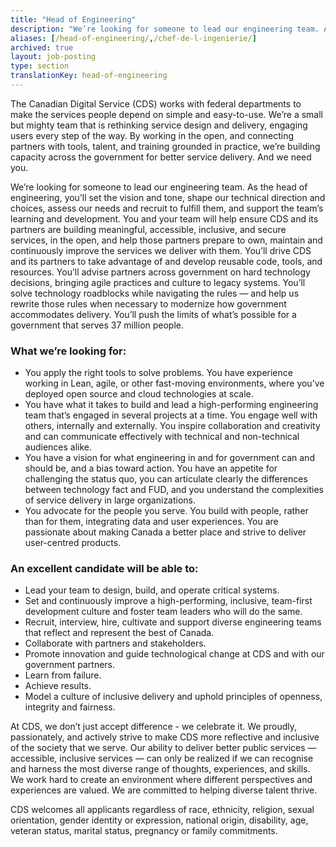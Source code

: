 ```yaml
---
title: "Head of Engineering"
description: "We’re looking for someone to lead our engineering team. As the head of engineering, you’ll set the vision and tone, shape our technical direction and choices, assess our needs and recruit to fulfill them, and support the team’s learning and development."
aliases: [/head-of-engineering/,/chef-de-l-ingenierie/]
archived: true
layout: job-posting
type: section
translationKey: head-of-engineering
---
```

The Canadian Digital Service (CDS) works with federal departments to make the services people depend on simple and easy-to-use. We’re a small but mighty team that is rethinking service design and delivery, engaging users every step of the way. By working in the open, and connecting partners with tools, talent, and training grounded in practice, we’re building capacity across the government for better service delivery. And we need you.

We’re looking for someone to lead our engineering team. As the head of engineering, you’ll set the vision and tone, shape our technical direction and choices, assess our needs and recruit to fulfill them, and support the team’s learning and development. You and your team will help ensure CDS and its partners are building meaningful, accessible, inclusive, and secure services, in the open, and help those partners prepare to own, maintain and continuously improve the services we deliver with them. You’ll drive CDS and its partners to take advantage of and develop reusable code, tools, and resources. You’ll advise partners across government on hard technology decisions, bringing agile practices and culture to legacy systems. You’ll solve technology roadblocks while navigating the rules — and help us rewrite those rules when necessary to modernize how government accommodates delivery. You’ll push the limits of what’s possible for a government that serves 37 million people.

### What we’re looking for:

* You apply the right tools to solve problems. You have experience working in Lean, agile, or other fast-moving environments, where you’ve deployed open source and cloud technologies at scale.
* You have what it takes to build and lead a high-performing engineering team that’s engaged in several projects at a time. You engage well with others, internally and externally. You inspire collaboration and creativity and can communicate effectively with technical and non-technical audiences alike.
* You have a vision for what engineering in and for government can and should be, and a bias toward action. You have an appetite for challenging the status quo, you can articulate clearly the differences between technology fact and FUD, and you understand the complexities of service delivery in large organizations.
* You advocate for the people you serve. You build with people, rather than for them, integrating data and user experiences. You are passionate about making Canada a better place and strive to deliver user-centred products.

### An excellent candidate will be able to:

* Lead your team to design, build, and operate critical systems.
* Set and continuously improve a high-performing, inclusive, team-first development culture and foster team leaders who will do the same.
* Recruit, interview, hire, cultivate and support diverse engineering teams that reflect and represent the best of Canada.
* Collaborate with partners and stakeholders.
* Promote innovation and guide technological change at CDS and with our government partners.
* Learn from failure.
* Achieve results.
* Model a culture of inclusive delivery and uphold principles of openness, integrity and fairness.

At CDS, we don’t just accept difference - we celebrate it. We proudly, passionately, and actively strive to make CDS more reflective and inclusive of the society that we serve. Our ability to deliver better public services — accessible, inclusive services — can only be realized if we can recognise and harness the most diverse range of thoughts, experiences, and skills. We work hard to create an environment where different perspectives and experiences are valued. We are committed to helping diverse talent thrive.

CDS welcomes all applicants regardless of race, ethnicity, religion, sexual orientation, gender identity or expression, national origin, disability, age, veteran status, marital status, pregnancy or family commitments.

